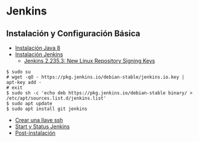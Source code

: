 # Jenkins
## Instalación y Configuración Básica
- [Instalación Java 8](https://www.jenkins.io/doc/book/installing/linux/#installation-of-java)
- [Instalación Jenkins](https://www.jenkins.io/doc/book/installing/linux/#long-term-support-release)
  - [Jenkins 2.235.3: New Linux Repository Signing Keys](https://www.jenkins.io/blog/2020/07/27/repository-signing-keys-changing/#debianubuntu)
```
$ sudo su
# wget -qO - https://pkg.jenkins.io/debian-stable/jenkins.io.key | apt-key add -
# exit
$ sudo sh -c 'echo deb https://pkg.jenkins.io/debian-stable binary/ > /etc/apt/sources.list.d/jenkins.list'
$ sudo apt update
$ sudo apt install git jenkins
```
- [Crear una llave ssh](https://www.ssh.com/ssh/keygen/#creating-an-ssh-key-pair-for-user-authentication)
- [Start y Status Jenkins](https://www.jenkins.io/doc/book/installing/linux/#start-jenkins)
- [Post-instalación](https://www.jenkins.io/doc/book/installing/linux/#unlocking-jenkins)
